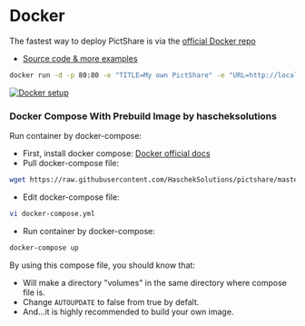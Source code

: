 # Docker
The fastest way to deploy PictShare is via the [official Docker repo](https://hub.docker.com/r/hascheksolutions/pictshare/)
- [Source code & more examples](https://github.com/HaschekSolutions/PictShare-Docker)

```bash
docker run -d -p 80:80 -e "TITLE=My own PictShare" -e "URL=http://localhost/" hascheksolutions/pictshare
```

[![Docker setup](http://www.pictshare.net/b65dea2117.gif)](https://www.pictshare.net/8a1dec0973.mp4)

### Docker Compose With Prebuild Image by hascheksolutions

Run container by docker-compose:
- First, install docker compose:
[Docker official docs](https://docs.docker.com/compose/install/)
- Pull docker-compose file:
```bash
wget https://raw.githubusercontent.com/HaschekSolutions/pictshare/master/docker-compose.yml
```
- Edit docker-compose file:
```bash
vi docker-compose.yml
```
- Run container by docker-compose:
```bash
docker-compose up
```

By using this compose file, you should know that:
- Will make a directory "volumes" in the same directory where compose file is.
- Change `AUTOUPDATE` to false from true by defalt.
- And...it is highly recommended to build your own image.